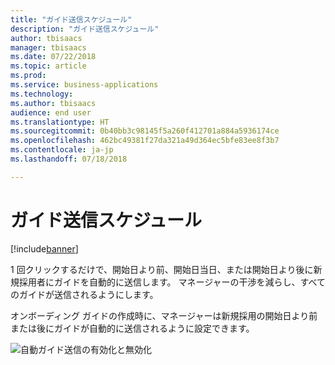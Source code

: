 ```yaml
---
title: "ガイド送信スケジュール"
description: "ガイド送信スケジュール"
author: tbisaacs
manager: tbisaacs
ms.date: 07/22/2018
ms.topic: article
ms.prod: 
ms.service: business-applications
ms.technology: 
ms.author: tbisaacs
audience: end user
ms.translationtype: HT
ms.sourcegitcommit: 0b40bb3c98145f5a260f412701a884a5936174ce
ms.openlocfilehash: 462bc49381f27da321a49d364ec5bfe83ee8f3b7
ms.contentlocale: ja-jp
ms.lasthandoff: 07/18/2018

---
```


#  <a name="scheduled-guide-send"></a>ガイド送信スケジュール

[!include[banner](../../../includes/banner.md)]

1 回クリックするだけで、開始日より前、開始日当日、または開始日より後に新規採用者にガイドを自動的に送信します。 マネージャーの干渉を減らし、すべてのガイドが送信されるようにします。

オンボーディング ガイドの作成時に、マネージャーは新規採用の開始日より前または後にガイドが自動的に送信されるように設定できます。

![自動ガイド送信の有効化と無効化](../media/scheduled-guide-send.png "自動ガイド送信の有効化と無効化")
<!-- Talent_Scheduled guide send_A.PNG -->

<!--
# Who uses this feature  
Managers
# License required
Talent license 
# Development status
In development
# Target timeframe
- Public Preview: June
- GA: July
-->

